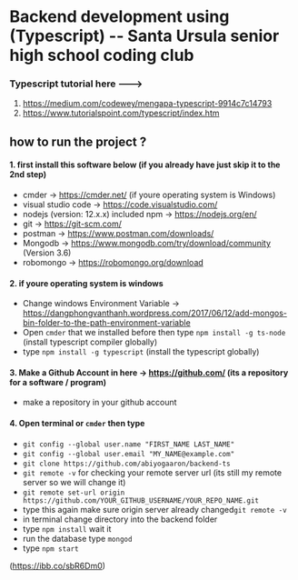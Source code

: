 # Backend development using (Typescript) -- Santa Ursula senior high school coding club
### Typescript tutorial here ---> 
1. https://medium.com/codewey/mengapa-typescript-9914c7c14793
2. https://www.tutorialspoint.com/typescript/index.htm

## how to run the project ?

#### 1. first install this software below (if you already have just skip it to the 2nd step)
- cmder -> https://cmder.net/ (if youre operating system is Windows)
- visual studio code -> https://code.visualstudio.com/
- nodejs (version: 12.x.x) included npm -> https://nodejs.org/en/
- git -> https://git-scm.com/
- postman -> https://www.postman.com/downloads/
- Mongodb -> https://www.mongodb.com/try/download/community (Version 3.6)
- robomongo -> https://robomongo.org/download

#### 2. if youre operating system is windows
- Change windows Environment Variable -> https://dangphongvanthanh.wordpress.com/2017/06/12/add-mongos-bin-folder-to-the-path-environment-variable
- Open `cmder` that we installed before then type `npm install -g ts-node` (install typescript compiler globally) 
- type `npm install -g typescript` (install the typescript globally)

#### 3. Make a Github Account in here -> https://github.com/ (its a repository for a software / program)
- make a repository in your github account

#### 4. Open terminal or `cmder` then type
-  `git config --global user.name "FIRST_NAME LAST_NAME"`
-  `git config --global user.email "MY_NAME@example.com"`
-  `git clone https://github.com/abiyogaaron/backend-ts`
-  `git remote -v` for checking your remote server url (its still my remote server so we will change it)
-  `git remote set-url origin https://github.com/YOUR_GITHUB_USERNAME/YOUR_REPO_NAME.git`
-  type this again make sure origin server already changed`git remote -v`
-  in terminal change directory into the backend folder
-  type `npm install` wait it
-  run the database type `mongod`
-  type `npm start`

(https://ibb.co/sbR6Dm0)

